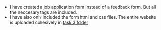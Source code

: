 - I have created a job application form instead of a feedback form. But all the neccesary tags are included.<br>
- I have also only included the form html and css files. The entire website is uploaded cohesively in [task 3 folder](../task%203%20-%20Men's%20Shoe%20Website)
